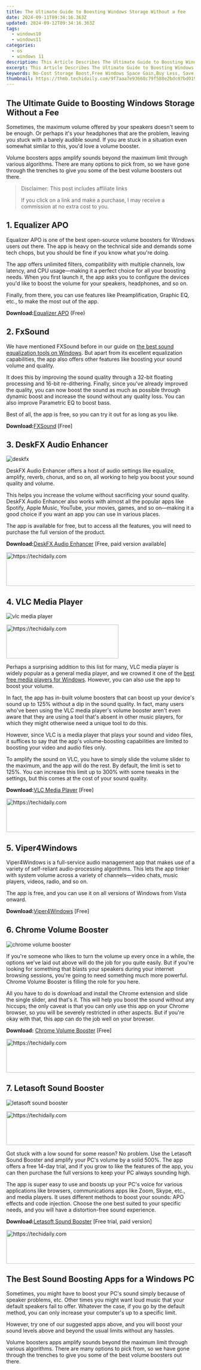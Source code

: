```yaml
---
title: The Ultimate Guide to Boosting Windows Storage Without a Fee
date: 2024-09-11T09:34:16.363Z
updated: 2024-09-12T09:34:16.363Z
tags:
  - windows10
  - windows11
categories:
  - os
  - windows 11
description: This Article Describes The Ultimate Guide to Boosting Windows Storage Without a Fee
excerpt: This Article Describes The Ultimate Guide to Boosting Windows Storage Without a Fee
keywords: No-Cost Storage Boost,Free Windows Space Gain,Buy Less, Save More,Optimize PC without Fees,Boost Free Storage WINDOWS,Enhance WINDOWS Memory,Storage Enhancement Guide
thumbnail: https://thmb.techidaily.com/9f7aaa7e93668c79f588e2bdc07bd0199fd9952e273ede775f53891cdecae42d.jpg
---
```


## The Ultimate Guide to Boosting Windows Storage Without a Fee

 Sometimes, the maximum volume offered by your speakers doesn't seem to be enough. Or perhaps it's your headphones that are the problem, leaving you stuck with a barely audible sound. If you are stuck in a situation even somewhat similar to this, you'd love a volume booster.

 Volume boosters apps amplify sounds beyond the maximum limit through various algorithms. There are many options to pick from, so we have gone through the trenches to give you some of the best volume boosters out there.

>  Disclaimer: This post includes affiliate links
>
>  If you click on a link and make a purchase, I may receive a commission at no extra cost to you.
>

## 1\. Equalizer APO

 Equalizer APO is one of the best open-source volume boosters for Windows users out there. The app is heavy on the technical side and demands some tech chops, but you should be fine if you know what you're doing.

 The app offers unlimited filters, compatibility with multiple channels, low latency, and CPU usage—making it a perfect choice for all your boosting needs. When you first launch it, the app asks you to configure the devices you'd like to boost the volume for your speakers, headphones, and so on.

 Finally, from there, you can use features like Preamplification, Graphic EQ, etc., to make the most out of the app.

**Download:**[Equalizer APO](https://equalizerapo.com/) (Free)

## 2\. FxSound

 We have mentioned FXSound before in our guide on [the best sound equalization tools on Windows](https://www.makeuseof.com/tag/windows-sound-equalizers/). But apart from its excellent equalization capabilities, the app also offers other features like boosting your sound volume and quality.

 It does this by improving the sound quality through a 32-bit floating processing and 16-bit re-dithering. Finally, since you've already improved the quality, you can now boost the sound as much as possible through dynamic boost and increase the sound without any quality loss. You can also improve Parametric EQ to boost bass.

 Best of all, the app is free, so you can try it out for as long as you like.

**Download:**[FXSound](https://www.fxsound.com/) \[Free\]

## 3\. DeskFX Audio Enhancer

![deskfx](https://static1.makeuseofimages.com/wordpress/wp-content/uploads/2023/07/deskfx.jpg)

 DeskFX Audio Enhancer offers a host of audio settings like equalize, amplify, reverb, chorus, and so on, all working to help you boost your sound quality and volume.

 This helps you increase the volume without sacrificing your sound quality. DeskFX Audio Enhancer also works with almost all the popular apps like Spotify, Apple Music, YouTube, your movies, games, and so on—making it a good choice if you want an app you can use in various places.

 The app is available for free, but to access all the features, you will need to purchase the full version of the product.

**Download:**[DeskFX Audio Enhancer](https://www.nchsoftware.com/deskfx/index.html) \[Free, paid version available\]

<!-- affiliate ads begin -->
<a href="https://aligracehair.sjv.io/c/5597632/2115937/19272" target="_top" id="2115937">
  <img src="//a.impactradius-go.com/display-ad/19272-2115937" border="0" alt="https://techidaily.com" width="728" height="90"/>
</a>
<img height="0" width="0" src="https://aligracehair.sjv.io/i/5597632/2115937/19272" style="position:absolute;visibility:hidden;" border="0" />
<!-- affiliate ads end -->

## 4\. VLC Media Player

![vlc media player](https://static1.makeuseofimages.com/wordpress/wp-content/uploads/2023/07/vlc-media-player.jpg)

<!-- affiliate ads begin -->
<a href="https://aligracehair.sjv.io/c/5597632/2115946/19272" target="_top" id="2115946">
  <img src="//a.impactradius-go.com/display-ad/19272-2115946" border="0" alt="https://techidaily.com" width="300" height="90"/>
</a>
<img height="0" width="0" src="https://aligracehair.sjv.io/i/5597632/2115946/19272" style="position:absolute;visibility:hidden;" border="0" />
<!-- affiliate ads end -->

 Perhaps a surprising addition to this list for many, VLC media player is widely popular as a general media player, and we crowned it one of the [best free media players for Windows](https://www.makeuseof.com/tag/top-5-free-media-players-for-windows/). However, you can also use the app to boost your volume.

 In fact, the app has in-built volume boosters that can boost up your device's sound up to 125% without a dip in the sound quality. In fact, many users who've been using the VLC media player's volume booster aren't even aware that they are using a tool that's absent in other music players, for which they might otherwise need a unique tool to do this.

 However, since VLC is a media player that plays your sound and video files, it suffices to say that the app's volume-boosting capabilities are limited to boosting your video and audio files only.

 To amplify the sound on VLC, you have to simply slide the volume slider to the maximum, and the app will do the rest. By default, the limit is set to 125%. You can increase this limit up to 300% with some tweaks in the settings, but this comes at the cost of your sound quality.

**Download:**[VLC Media Player](https://www.videolan.org/vlc/) \[Free\]

<!-- affiliate ads begin -->
<a href="https://appsumo.8odi.net/c/5597632/2123735/7443" target="_top" id="2123735">
  <img src="//a.impactradius-go.com/display-ad/7443-2123735" border="0" alt="https://techidaily.com" width="600" height="90"/>
</a>
<img height="0" width="0" src="https://appsumo.8odi.net/i/5597632/2123735/7443" style="position:absolute;visibility:hidden;" border="0" />
<!-- affiliate ads end -->

## 5\. Viper4Windows

 Viper4Windows is a full-service audio management app that makes use of a variety of self-reliant audio-processing algorithms. This lets the app tinker with system volume across a variety of channels—video chats, music players, videos, radio, and so on.

 The app is free, and you can use it on all versions of Windows from Vista onward.

**Download:**[Viper4Windows](https://www.softpedia.com/get/Multimedia/Audio/Other-AUDIO-Tools/ViPER4Windows.shtml) \[Free\]

## 6\. Chrome Volume Booster

![chrome volume booster](https://static1.makeuseofimages.com/wordpress/wp-content/uploads/2023/07/chrome-volume-booster.jpg)

 If you're someone who likes to turn the volume up every once in a while, the options we've laid out above will do the job for you quite easily. But if you're looking for something that blasts your speakers during your internet browsing sessions, you're going to need something much more powerful. Chrome Volume Booster is filling the role for you here.

 All you have to do is download and install the Chrome extension and slide the single slider, and that's it. This will help you boost the sound without any hiccups; the only caveat is that you can only use this app on your Chrome browser, so you will be severely restricted in other aspects. But if you're okay with that, this app can do the job well on your browser.

**Download:** [Chrome Volume Booster](https://chrome.google.com/webstore/detail/volume-booster/ejkiikneibegknkgimmihdpcbcedgmpo) \[Free\]

<!-- affiliate ads begin -->
<a href="https://ephamedtechinc.pxf.io/c/5597632/2136621/26400" target="_top" id="2136621">
  <img src="//a.impactradius-go.com/display-ad/26400-2136621" border="0" alt="https://techidaily.com" width="728" height="90"/>
</a>
<img height="0" width="0" src="https://ephamedtechinc.pxf.io/i/5597632/2136621/26400" style="position:absolute;visibility:hidden;" border="0" />
<!-- affiliate ads end -->

## 7\. Letasoft Sound Booster

![letasoft sound booster](https://static1.makeuseofimages.com/wordpress/wp-content/uploads/2023/07/letasoft-sound-booster.jpg)

<!-- affiliate ads begin -->
<a href="https://ephamedtechinc.pxf.io/c/5597632/2126493/26400" target="_top" id="2126493">
  <img src="//a.impactradius-go.com/display-ad/26400-2126493" border="0" alt="https://techidaily.com" width="640" height="90"/>
</a>
<img height="0" width="0" src="https://ephamedtechinc.pxf.io/i/5597632/2126493/26400" style="position:absolute;visibility:hidden;" border="0" />
<!-- affiliate ads end -->

 Got stuck with a low sound for some reason? No problem. Use the Letasoft Sound Booster and amplify your PC's volume by a solid 500%. The app offers a free 14-day trial, and if you grow to like the features of the app, you can then purchase the full versions to keep your PC always sounding high.

 The app is super easy to use and boosts up your PC's voice for various applications like browsers, communications apps like Zoom, Skype, etc., and media players. It uses different methods to boost your sounds: APO effects and code injection. Choose the one best suited to your specific needs, and you will have a distortion-free sound experience.

**Download:**[Letasoft Sound Booster](https://www.letasoft.com/sound-booster-download/) \[Free trial, paid version\]

<!-- affiliate ads begin -->
<a href="https://ephamedtechinc.pxf.io/c/5597632/2137214/26400" target="_top" id="2137214">
  <img src="//a.impactradius-go.com/display-ad/26400-2137214" border="0" alt="https://techidaily.com" width="728" height="90"/>
</a>
<img height="0" width="0" src="https://ephamedtechinc.pxf.io/i/5597632/2137214/26400" style="position:absolute;visibility:hidden;" border="0" />
<!-- affiliate ads end -->

## The Best Sound Boosting Apps for a Windows PC

 Sometimes, you might have to boost your PC's sound simply because of speaker problems, etc. Other times you might want loud music that your default speakers fail to offer. Whatever the case, if you go by the default method, you can only increase your computer's up to a specific limit.

 However, try one of our suggested apps above, and you will boost your sound levels above and beyond the usual limits without any hassles.

 Volume boosters apps amplify sounds beyond the maximum limit through various algorithms. There are many options to pick from, so we have gone through the trenches to give you some of the best volume boosters out there.



<ins class="adsbygoogle"
      style="display:block"
      data-ad-client="ca-pub-7571918770474297"
      data-ad-slot="8358498916"
      data-ad-format="auto"
      data-full-width-responsive="true"></ins>
    